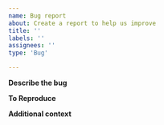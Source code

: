 ```yaml
---
name: Bug report
about: Create a report to help us improve
title: ''
labels: ''
assignees: ''
type: 'Bug'

---
```


**Describe the bug**

**To Reproduce**

<!-- Include SQL queries -->

**Additional context**
